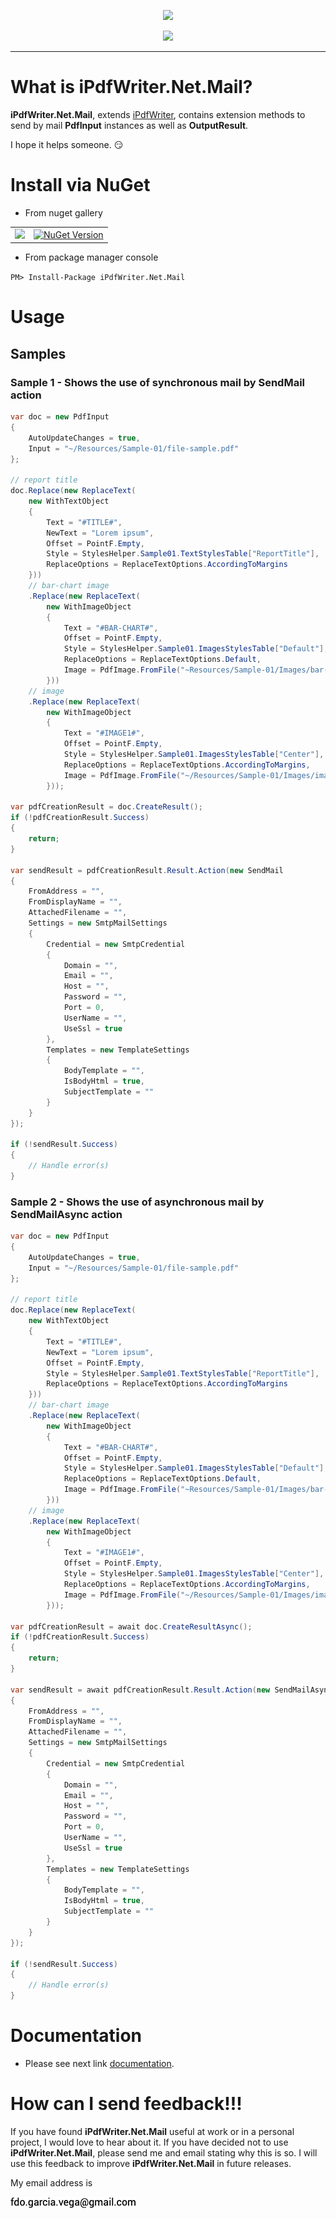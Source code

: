 <p align="center">
  <img src="https://github.com/iAJTin/iPdfWriter.Net.Mail/blob/master/nuget/iPdfWriter.Net.Mail.png" height="32"/>
</p>
<p align="center">
  <a href="https://github.com/iAJTin/iPdfWriter.Net.Mail">
    <img src="https://img.shields.io/badge/iTin-iPdfWriter.Net.Mail-green.svg?style=flat"/>
  </a>
</p>

***

# What is iPdfWriter.Net.Mail?

**iPdfWriter.Net.Mail**, extends [iPdfWriter](https://github.com/iAJTin/iPdfWriter), contains extension methods to send by mail **PdfInput** instances as well as **OutputResult**.

I hope it helps someone. :smirk:

# Install via NuGet

- From nuget gallery

<table>
  <tr>
    <td>
      <a href="https://github.com/iAJTin/iPdfWriter.Net.Mail">
        <img src="https://img.shields.io/badge/-iPdfWriter.Net.Mail-green.svg?style=flat"/>
      </a>
    </td>
    <td>
      <a href="https://www.nuget.org/packages/iPdfWriter.Net.Mail/">
        <img alt="NuGet Version" 
             src="https://img.shields.io/nuget/v/iPdfWriter.Net.Mail.svg" /> 
      </a>
    </td>  
  </tr>
</table>

- From package manager console

```PM> Install-Package iPdfWriter.Net.Mail```

# Usage

## Samples

### Sample 1 - Shows the use of synchronous mail by SendMail action

``` csharp
var doc = new PdfInput
{
    AutoUpdateChanges = true,
    Input = "~/Resources/Sample-01/file-sample.pdf"
};

// report title
doc.Replace(new ReplaceText(
    new WithTextObject
    {
        Text = "#TITLE#",
        NewText = "Lorem ipsum",
        Offset = PointF.Empty,
        Style = StylesHelper.Sample01.TextStylesTable["ReportTitle"],
        ReplaceOptions = ReplaceTextOptions.AccordingToMargins
    }))
    // bar-chart image
    .Replace(new ReplaceText(
        new WithImageObject
        {
            Text = "#BAR-CHART#",
            Offset = PointF.Empty,
            Style = StylesHelper.Sample01.ImagesStylesTable["Default"],
            ReplaceOptions = ReplaceTextOptions.Default,
            Image = PdfImage.FromFile("~Resources/Sample-01/Images/bar-chart.png")
        }))
    // image
    .Replace(new ReplaceText(
        new WithImageObject
        {
            Text = "#IMAGE1#",
            Offset = PointF.Empty,
            Style = StylesHelper.Sample01.ImagesStylesTable["Center"],
            ReplaceOptions = ReplaceTextOptions.AccordingToMargins,
            Image = PdfImage.FromFile("~/Resources/Sample-01/Images/image-1.jpg")
        }));

var pdfCreationResult = doc.CreateResult();
if (!pdfCreationResult.Success)
{
    return;
}

var sendResult = pdfCreationResult.Result.Action(new SendMail
{
    FromAddress = "",
    FromDisplayName = "",
    AttachedFilename = "",
    Settings = new SmtpMailSettings
    {
        Credential = new SmtpCredential
        {
            Domain = "",
            Email = "",
            Host = "",
            Password = "",
            Port = 0,
            UserName = "",
            UseSsl = true
        },
        Templates = new TemplateSettings
        {
            BodyTemplate = "",
            IsBodyHtml = true,
            SubjectTemplate = ""
        }
    }
});

if (!sendResult.Success)
{
    // Handle error(s)
}
```             

### Sample 2 - Shows the use of asynchronous mail by SendMailAsync action

```csharp   
var doc = new PdfInput
{
    AutoUpdateChanges = true,
    Input = "~/Resources/Sample-01/file-sample.pdf"
};

// report title
doc.Replace(new ReplaceText(
    new WithTextObject
    {
        Text = "#TITLE#",
        NewText = "Lorem ipsum",
        Offset = PointF.Empty,
        Style = StylesHelper.Sample01.TextStylesTable["ReportTitle"],
        ReplaceOptions = ReplaceTextOptions.AccordingToMargins
    }))
    // bar-chart image
    .Replace(new ReplaceText(
        new WithImageObject
        {
            Text = "#BAR-CHART#",
            Offset = PointF.Empty,
            Style = StylesHelper.Sample01.ImagesStylesTable["Default"],
            ReplaceOptions = ReplaceTextOptions.Default,
            Image = PdfImage.FromFile("~Resources/Sample-01/Images/bar-chart.png")
        }))
    // image
    .Replace(new ReplaceText(
        new WithImageObject
        {
            Text = "#IMAGE1#",
            Offset = PointF.Empty,
            Style = StylesHelper.Sample01.ImagesStylesTable["Center"],
            ReplaceOptions = ReplaceTextOptions.AccordingToMargins,
            Image = PdfImage.FromFile("~/Resources/Sample-01/Images/image-1.jpg")
        }));

var pdfCreationResult = await doc.CreateResultAsync();
if (!pdfCreationResult.Success)
{
    return;
}

var sendResult = await pdfCreationResult.Result.Action(new SendMailAsync
{
    FromAddress = "",
    FromDisplayName = "",
    AttachedFilename = "",
    Settings = new SmtpMailSettings
    {
        Credential = new SmtpCredential
        {
            Domain = "",
            Email = "",
            Host = "",
            Password = "",
            Port = 0,
            UserName = "",
            UseSsl = true
        },
        Templates = new TemplateSettings
        {
            BodyTemplate = "",
            IsBodyHtml = true,
            SubjectTemplate = ""
        }
    }
});

if (!sendResult.Success)
{
    // Handle error(s)
}
```

# Documentation

 - Please see next link [documentation].

# How can I send feedback!!!

If you have found **iPdfWriter.Net.Mail** useful at work or in a personal project, I would love to hear about it. If you have decided not to use **iPdfWriter.Net.Mail**, please send me and email stating why this is so. I will use this feedback to improve **iPdfWriter.Net.Mail** in future releases.

My email address is 

![email.png][email] 


[email]: ./assets/email.png "email"
[documentation]: ./documentation/iPdfWriter.Net.Mail.md

